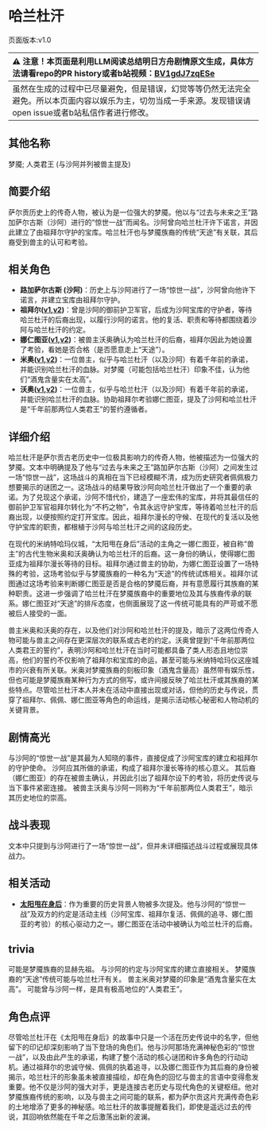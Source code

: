 # 哈兰杜汗
页面版本:v1.0
 

| :warning: 注意！本页面是利用LLM阅读总结明日方舟剧情原文生成，具体方法请看repo的PR history或者b站视频：[BV1gdJ7zqESe](https://www.bilibili.com/video/BV1gdJ7zqESe/)         |
|:----------------------------|
| 虽然在生成的过程中已尽量避免，但是错误，幻觉等等仍然无法完全避免。所以本页面内容以娱乐为主，切勿当成一手来源。发现错误请open issue或者b站私信作者进行修改。|



## 其他名称
梦魇; 人类君王 (与沙阿并列被兽主提及)
## 简要介绍
萨尔贡历史上的传奇人物，被认为是一位强大的梦魇。他以与“过去与未来之王”路加萨尔古斯（沙阿）进行的“惊世一战”而闻名。沙阿曾向哈兰杜汗许下诺言，并因此建立了由祖拜尔守护的宝库。哈兰杜汗也与梦魇族裔的传统“天途”有关联，其后裔受到兽主的认可和考验。
## 相关角色
-   **路加萨尔古斯 (沙阿)**：历史上与沙阿进行了一场“惊世一战”，沙阿曾向他许下诺言，并建立宝库由祖拜尔守护。
-   **祖拜尔([v1](extended_char_zu_bai_er.md),[v2](../char_v3/extended_char_zu_bai_er.md))**：曾是沙阿的御前护卫军官，后成为沙阿宝库的守护者，等待哈兰杜汗的后裔出现，以履行沙阿的诺言。他的复活、职责和等待都围绕着沙阿与哈兰杜汗的约定。
-   **娜仁图亚([v1](char_4138_narant.md),[v2](../char_v3/char_4138_narant.md))**：被兽主沃奥确认为哈兰杜汗的后裔，祖拜尔因此为她设置了考验，看她是否合格（是否愿意走上“天途”）。
-   **米奥([v1](extended_char_mi_ao.md),[v2](../char_v3/extended_char_mi_ao.md))**：一位兽主，似乎与哈兰杜汗（以及沙阿）有着千年前的承诺，并能识别哈兰杜汗的血脉。对梦魇（可能包括哈兰杜汗）印象不佳，认为他们“酒鬼含量实在太高”。
-   **沃奥([v1](extended_char_wo_ao.md),[v2](../char_v3/extended_char_wo_ao.md))**：一位兽主，似乎与哈兰杜汗（以及沙阿）有着千年前的承诺，并能识别哈兰杜汗的血脉。协助祖拜尔考验娜仁图亚，提及了沙阿和哈兰杜汗是“千年前那两位人类君王”的誓约遵循者。
## 详细介绍
哈兰杜汗是萨尔贡古老历史中一位极具影响力的传奇人物，他被描述为一位强大的梦魇。文本中明确提及了他与“过去与未来之王”路加萨尔古斯（沙阿）之间发生过一场“惊世一战”，这场战斗的真相在当下已经模糊不清，成为历史研究者佩佩极力想要揭示的谜团之一。这场战斗的结果导致沙阿向哈兰杜汗做出了一个重要的承诺。为了兑现这个承诺，沙阿不惜代价，建造了一座宏伟的宝库，并将其最信任的御前护卫军官祖拜尔转化为“不朽之物”，令其永远守护宝库，等待着哈兰杜汗的后裔出现，以便按照约定打开宝库。因此，祖拜尔漫长的守候、在现代的复活以及他守护宝库的职责，都根植于沙阿与哈兰杜汗之间的这段历史。

在现代的米纳特哈玛仪城，“太阳甩在身后”活动的主角之一娜仁图亚，被自称“兽主”的古代生物米奥和沃奥确认为哈兰杜汗的后裔。这一身份的确认，使得娜仁图亚成为祖拜尔漫长等待的目标。祖拜尔通过兽主的协助，为娜仁图亚设置了一场特殊的考验，这场考验似乎与梦魇族裔的一种名为“天途”的传统试炼相关。祖拜尔试图通过这场考验来判断娜仁图亚是否是合格的梦魇后裔，并有意愿履行其族裔的某种职责。这进一步强调了哈兰杜汗在梦魇族裔中的重要地位及其与族裔传承的联系。娜仁图亚对“天途”的排斥态度，也侧面展现了这一传统可能具有的严苛或不愿被后人接受的一面。

兽主米奥和沃奥的存在，以及他们对沙阿和哈兰杜汗的提及，暗示了这两位传奇人物可能与兽主之间存在更深层次的联系或古老的约定。沃奥曾提到“千年前那两位人类君王的誓约”，表明沙阿和哈兰杜汗在当时可能都具备了类人形态且地位崇高，他们的誓约不仅影响了祖拜尔和宝库的命运，甚至可能与米纳特哈玛仪这座城市的兴衰有所关联。米奥对梦魇族裔的刻板印象（酒鬼含量高）虽然带有娱乐性，但也可能是梦魇族裔某种行为方式的侧写，或许间接反映了哈兰杜汗或其族裔的某些特点。尽管哈兰杜汗本人并未在活动中直接出现或对话，但他的历史与传说，贯穿了祖拜尔、佩佩、娜仁图亚等角色的命运线，是揭示活动核心秘密和人物动机的关键背景。
## 剧情高光
与沙阿的“惊世一战”是其最为人知晓的事件，直接促成了沙阿宝库的建立和祖拜尔的守护使命。
沙阿应其所做的承诺，构成了祖拜尔漫长等待的核心意义。
其后裔（娜仁图亚）的存在被兽主确认，并因此引出了祖拜尔设下的考验，将历史传说与当下事件紧密连接。
被兽主沃奥与沙阿一同称为“千年前那两位人类君王”，暗示其历史地位的崇高。
## 战斗表现
文本中只提到与沙阿进行了一场“惊世一战”，但并未详细描述战斗过程或展现具体战力。
## 相关活动
-   **[太阳甩在身后](../stories/act35side.md)**：作为重要的历史背景人物被多次提及。他与沙阿的“惊世一战”及双方的约定是活动主线（沙阿宝库、祖拜尔复活、佩佩的追寻、娜仁图亚的考验）的核心驱动力之一。娜仁图亚在活动中被确认为哈兰杜汗的后裔。
## trivia
可能是梦魇族裔的显赫先祖。
与沙阿的约定与沙阿宝库的建立直接相关。
梦魇族裔的“天途”传统可能与哈兰杜汗有关。
兽主米奥对梦魇的印象是“酒鬼含量实在太高”。
可能曾与沙阿一样，是具有极高地位的“人类君王”。
## 角色点评
尽管哈兰杜汗在《太阳甩在身后》的故事中只是一个活在历史传说中的名字，但他留下的印记却深刻影响了当下登场的角色们。他与沙阿那场充满神秘色彩的“惊世一战”，以及由此产生的承诺，构建了整个活动的核心谜团和许多角色的行动动机。通过祖拜尔的忠诚守候、佩佩的执着追寻，以及娜仁图亚作为其后裔的身份被揭示，哈兰杜汗的形象虽未被直接描绘，却在角色的回忆与兽主的言语中变得愈发重要。他不仅是沙阿的强大对手，更是连接古老历史与现代角色的关键枢纽。他对梦魇族裔传统的影响，以及与兽主之间可能的联系，都为萨尔贡这片充满传奇色彩的土地增添了更多的神秘感。哈兰杜汗的故事提醒着我们，即使是遥远过去的传说，其回响依然能在千年之后激荡出新的波澜。